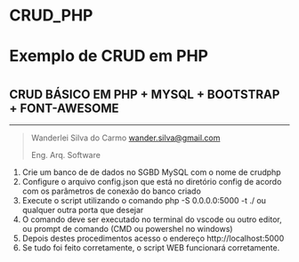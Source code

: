 ﻿# CRUD_PHP
# Exemplo de CRUD em PHP
#
## CRUD BÁSICO EM PHP + MYSQL + BOOTSTRAP + FONT-AWESOME
--------------------------------------------------------
> Wanderlei Silva do Carmo <wander.silva@gmail.com>
> 
> Eng. Arq. Software
> 
1. Crie um banco de de dados no SGBD MySQL com o nome de crudphp
2. Configure o arquivo config.json que está no diretório config de acordo com os parâmetros de conexão do banco criado
3. Execute o script utilizando o comando php -S 0.0.0.0:5000 -t ./  ou qualquer outra porta que desejar
4. O comando deve ser executado no terminal do vscode ou outro editor, ou prompt de comando (CMD ou powershel no windows)
5. Depois destes procedimentos acesso o endereço http://localhost:5000 
6. Se tudo foi feito corretamente, o script WEB funcionará corretamente.

